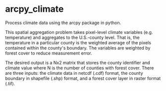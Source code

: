 # arcpy_climate
Process climate data using the arcpy package in python.

This spatial aggregation problem takes pixel-level climate variables (e.g. temperature) and aggregates to the U.S.-county level. That is, the temperature in a particular county is the weighted average of the pixels contained within the county's boundary. The variables are weighted by forest cover to reduce measurement error.

The desired output is a Nx2 matrix that stores the county identifier and climate value where N is the number of counties with forest cover. There are three inputs: the climate data in netcdf (.cdf) format, the county boundary in shapefile (.shp) format, and a forest cover layer in raster format (.tif).
